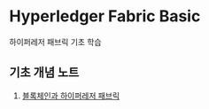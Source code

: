 # Hyperledger Fabric Basic

하이퍼레저 패브릭 기초 학습
## 기초 개념 노트
1. [블록체인과 하이퍼레저 패브릭](./note/hyperledger_fabric.md)